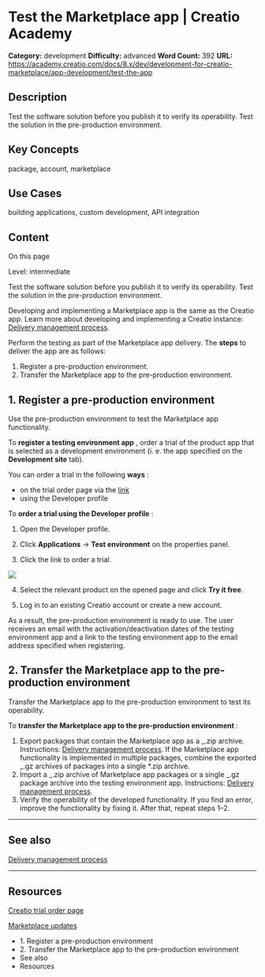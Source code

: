 # Test the Marketplace app | Creatio Academy

**Category:** development **Difficulty:** advanced **Word Count:** 392 **URL:**
https://academy.creatio.com/docs/8.x/dev/development-for-creatio-marketplace/app-development/test-the-app

## Description

Test the software solution before you publish it to verify its operability. Test
the solution in the pre-production environment.

## Key Concepts

package, account, marketplace

## Use Cases

building applications, custom development, API integration

## Content

On this page

Level: intermediate

Test the software solution before you publish it to verify its operability. Test
the solution in the pre-production environment.

Developing and implementing a Marketplace app is the same as the Creatio app.
Learn more about developing and implementing a Creatio instance:
[Delivery management process](https://academy.creatio.com/documents?id=15202).

Perform the testing as part of the Marketplace app delivery. The **steps** to
deliver the app are as follows:

1. Register a pre-production environment.
2. Transfer the Marketplace app to the pre-production environment.

## 1\. Register a pre-production environment​

Use the pre-production environment to test the Marketplace app functionality.

To **register a testing environment app** , order a trial of the product app
that is selected as a development environment (i. e. the app specified on the
**Development site** tab).

You can order a trial in the following **ways** :

- on the trial order page via the [link](https://www.creatio.com/trial/creatio)
- using the Developer profile

To **order a trial using the Developer profile** :

1. Open the Developer profile.

2. Click **Applications** → **Test environment** on the properties panel.

3. Click the link to order a trial.

![](https://academy.creatio.com/sites/default/files/documentation/sdk/ru/BPMonlineWebSDK/Screenshots/TestingMarketplaceApplication/8.0/scr_order_trial.png)

4. Select the relevant product on the opened page and click **Try it free**.

5. Log in to an existing Creatio account or create a new account.

As a result, the pre-production environment is ready to use. The user receives
an email with the activation/deactivation dates of the testing environment app
and a link to the testing environment app to the email address specified when
registering.

## 2\. Transfer the Marketplace app to the pre-production environment​

Transfer the Marketplace app to the pre-production environment to test its
operability.

To **transfer the Marketplace app to the pre-production environment** :

1. Export packages that contain the Marketplace app as a _.zip archive.
   Instructions:
   [Delivery management process](https://academy.creatio.com/documents?id=15202&anchor=title-2068-3).
   If the Marketplace app functionality is implemented in multiple packages,
   combine the exported _.gz archives of packages into a single \*.zip archive.
2. Import a _.zip archive of Marketplace app packages or a single _.gz package
   archive into the testing environment app. Instructions:
   [Delivery management process](https://academy.creatio.com/documents?id=15202&anchor=title-2068-4).
3. Verify the operability of the developed functionality. If you find an error,
   improve the functionality by fixing it. After that, repeat steps 1–2.

---

## See also​

[Delivery management process](https://academy.creatio.com/documents?id=15202)

---

## Resources​

[Creatio trial order page](https://www.creatio.com/trial/creatio)

[Marketplace updates](https://academy.creatio.com/docs/8.x/dev/development-for-creatio-marketplace/category/marketplace-updates)

- 1\. Register a pre-production environment
- 2\. Transfer the Marketplace app to the pre-production environment
- See also
- Resources
